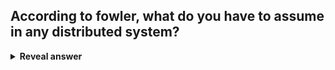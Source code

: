 ## According to fowler, what do you have to assume in any distributed system?
<details>
<summary><b>Reveal answer</b></summary>
One has to assume that thigns are going to break
</details>
